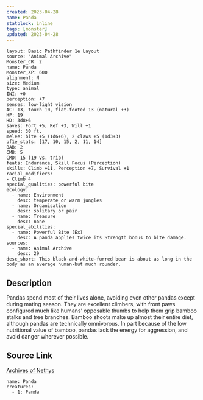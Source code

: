 ```yaml
---
created: 2023-04-28
name: Panda
statblock: inline
tags: [monster]
updated: 2023-04-28
---
```

```statblock
layout: Basic Pathfinder 1e Layout
source: "Animal Archive"
Monster_CR: 2
name: Panda
Monster_XP: 600
alignment: N
size: Medium
type: animal
INI: +0
perception: +7
senses: low-light vision
AC: 13, touch 10, flat-footed 13 (natural +3)
HP: 19
HD: 3d8+6
saves: Fort +5, Ref +3, Will +1
speed: 30 ft.
melee: bite +5 (1d6+6), 2 claws +5 (1d3+3)
pf1e_stats: [17, 10, 15, 2, 11, 14]
BAB: 2
CMB: 5
CMD: 15 (19 vs. trip)
feats: Endurance, Skill Focus (Perception)
skills: Climb +11, Perception +7, Survival +1
racial_modifiers:
- Climb 4
special_qualities: powerful bite
ecology:
  - name: Environment
    desc: temperate or warm jungles
  - name: Organisation
    desc: solitary or pair
  - name: Treasure
    desc: none
special_abilities:
  - name: Powerful Bite (Ex)
    desc: A panda applies twice its Strength bonus to bite damage.
sources:
  - name: Animal Archive
    desc: 29
desc_short: This black-and-white-furred bear is about as long in the body as an average human-but much rounder.
```
## Description
Pandas spend most of their lives alone, avoiding even other pandas except during mating season. They are excellent climbers, with front paws configured much like humans’ opposable thumbs to help them grip bamboo stalks and tree branches. Bamboo shoots make up almost their entire diet, although pandas are technically omnivorous. In part because of the low nutritional value of bamboo, pandas lack the energy for aggression, and avoid danger wherever possible.
## Source Link
[Archives of Nethys](https://aonprd.com/MonsterDisplay.aspx?ItemName=Panda)
```encounter-table
name: Panda
creatures:
  - 1: Panda
```
